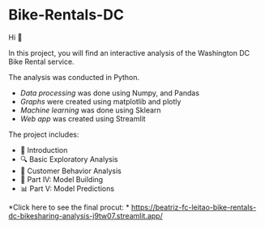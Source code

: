 # Bike-Rentals-DC
Hi 👋

In this project, you will find an interactive analysis of the Washington DC Bike Rental service. 

The analysis was conducted in Python.
- *Data processing* was done using Numpy, and Pandas
- *Graphs* were created using matplotlib and plotly
- *Machine learning* was done using Sklearn
- *Web app* was created using Streamlit

The project includes:
- 📝 Introduction
- 🔍 Basic Exploratory Analysis
- 👥 Customer Behavior Analysis
- 🚀 Part IV: Model Building
- 📊 Part V: Model Predictions

*Click here to see the final procut: * https://beatriz-fc-leitao-bike-rentals-dc-bikesharing-analysis-j9tw07.streamlit.app/
